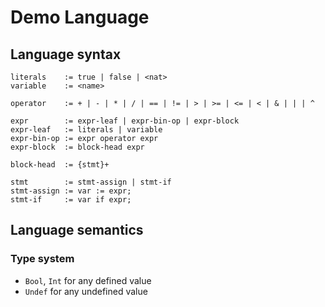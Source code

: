 # Demo Language

## Language syntax

```ebnf
literals    := true | false | <nat>
variable    := <name>

operator    := + | - | * | / | == | != | > | >= | <= | < | & | | | ^

expr        := expr-leaf | expr-bin-op | expr-block
expr-leaf   := literals | variable
expr-bin-op := expr operator expr
expr-block  := block-head expr

block-head  := {stmt}+

stmt        := stmt-assign | stmt-if
stmt-assign := var := expr;
stmt-if     := var if expr;
```

## Language semantics

### Type system

- `Bool`, `Int` for any defined value
- `Undef` for any undefined value